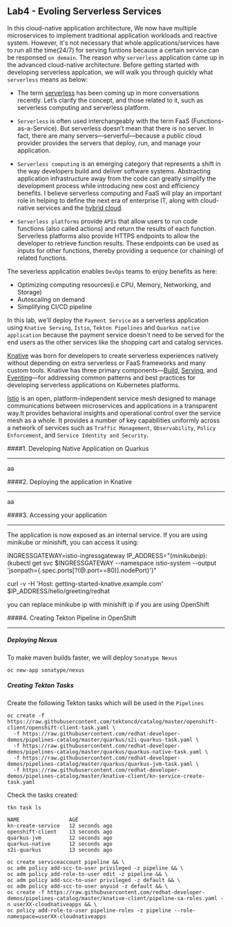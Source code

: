 ## Lab4 - Evoling Serverless Services

In this cloud-native application architecture, We now have multiple microservices to implement traditional application workloads and reactive system. 
However, it's not necessary that whole applications/services have to run all the time(24/7) for serving funtions because a certain service can be 
responsed `on demain`. The reason why `serverless` application came up in the advanced cloud-native architecture. Before getting started with developing 
serverless applcation, we will walk you through quickly what `serverless` means as below:

 * The term [serverless](https://enterprisersproject.com/article/2018/9/what-serverless) has been coming up in more conversations recently. 
Let’s clarify the concept, and those related to it, such as serverless computing and serverless platform.

 * `Serverless` is often used interchangeably with the term FaaS (Functions-as-a-Service). But serverless doesn’t mean that there is no server. 
In fact, there are many servers—serverful—because a public cloud provider provides the servers that deploy, run, and manage your application.

 * `Serverless computing` is an emerging category that represents a shift in the way developers build and deliver software systems. 
Abstracting application infrastructure away from the code can greatly simplify the development process while introducing new cost and efficiency benefits. 
I believe serverless computing and FaaS will play an important role in helping to define the next era of enterprise IT, along with cloud-native services 
and the [hybrid cloud](https://enterprisersproject.com/hybrid-cloud).

 * `Serverless platforms` provide `APIs` that allow users to run code functions (also called actions) and return the results of each function. 
Serverless platforms also provide HTTPS endpoints to allow the developer to retrieve function results. These endpoints can be used as inputs for other 
functions, thereby providing a sequence (or chaining) of related functions.

The severless application enables `DevOps` teams to enjoy benefits as here:

 * Optimizing computing resources(i.e CPU, Memory, Networking, and Storage)
 * Autoscaling on demand
 * Simplifying CI/CD pipeline

In this lab, we'll deploy the `Payment Service` as a serverless application using `Knative Serving`, `Istio`, `Tekton Pipelines` and `Quarkus native application` 
because the payment service doesn't need to be served for the end users as the other services like the shopping cart and catalog services.

[Knative](https://cloud.google.com/knative/) was born for developers to create serverless experiences natively without depending on extra serverless or 
FaaS frameworks and many custom tools. Knative has three primary components—[Build](https://github.com/knative/build), 
[Serving](https://github.com/knative/serving), and [Eventing](https://github.com/knative/eventing)—for addressing common patterns 
and best practices for developing serverless applications on Kubernetes platforms.

[Istio](istio.io) is an open, platform-independent service mesh designed to manage communications between microservices and
applications in a transparent way.It provides behavioral insights and operational control over the service mesh
as a whole. It provides a number of key capabilities uniformly across a network of services such as `Traffic Management`, `Observability`, 
`Policy Enforcement`, and `Service Identity and Security`.

####1. Developing Native Application on Quarkus

---

aa

####2. Deploying the application in Knative

---

aa

####3. Accessing your application

---

The application is now exposed as an internal service. If you are using minikube or minishift, you can access it using:

INGRESSGATEWAY=istio-ingressgateway
IP_ADDRESS="$(minikube ip):$(kubectl get svc $INGRESSGATEWAY --namespace istio-system --output 'jsonpath={.spec.ports[?(@.port==80)].nodePort}')" 

curl -v -H 'Host: getting-started-knative.example.com' $IP_ADDRESS/hello/greeting/redhat

you can replace minikube ip with minishift ip if you are using OpenShift

####4. Creating Tekton Pipeline in OpenShift

---

##### Deploying Nexus

To make maven builds faster, we will deploy `Sonatype Nexus`

`oc new-app sonatype/nexus`

##### Creating Tekton Tasks

Create the following Tekton tasks which will be used in the `Pipelines`

~~~shell
oc create -f https://raw.githubusercontent.com/tektoncd/catalog/master/openshift-client/openshift-client-task.yaml \
  -f https://raw.githubusercontent.com/redhat-developer-demos/pipelines-catalog/master/quarkus/s2i-quarkus-task.yaml \
  -f https://raw.githubusercontent.com/redhat-developer-demos/pipelines-catalog/master/quarkus/quarkus-native-task.yaml \
  -f https://raw.githubusercontent.com/redhat-developer-demos/pipelines-catalog/master/quarkus/quarkus-jvm-task.yaml \
  -f https://raw.githubusercontent.com/redhat-developer-demos/pipelines-catalog/master/knative-client/kn-service-create-task.yaml
~~~

Check the tasks created:

`tkn task ls`

~~~shell
NAME                AGE
kn-create-service   12 seconds ago
openshift-client    13 seconds ago
quarkus-jvm         12 seconds ago
quarkus-native      12 seconds ago
s2i-quarkus         13 seconds ago
~~~

~~~shell
oc create serviceaccount pipeline && \
oc adm policy add-scc-to-user privileged -z pipeline && \
oc adm policy add-role-to-user edit -z pipeline && \
oc adm policy add-scc-to-user privileged -z default && \
oc adm policy add-scc-to-user anyuid -z default && \
oc create -f https://raw.githubusercontent.com/redhat-developer-demos/pipelines-catalog/master/knative-client/pipeline-sa-roles.yaml -n userXX-cloudnativeapps && \
oc policy add-role-to-user pipeline-roles -z pipeline --role-namespace=userXX-cloudnativeapps
~~~

